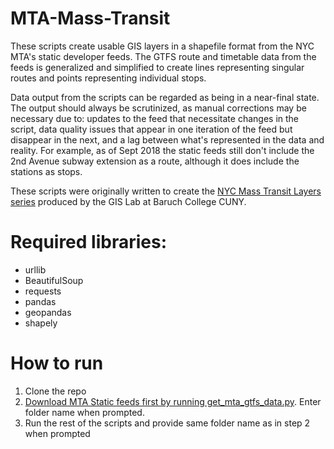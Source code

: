 # MTA-Mass-Transit

These scripts create usable GIS layers in a shapefile format from the NYC MTA's static developer feeds. The GTFS route and timetable data from the feeds is generalized and simplified to create lines representing singular routes and points representing individual stops. 

Data output from the scripts can be regarded as being in a near-final state. The output should always be scrutinized, as manual corrections may be necessary due to: updates to the feed that necessitate changes in the script, data quality issues that appear in one iteration of the feed but disappear in the next, and a lag between what's represented in the data and reality. For example, as of Sept 2018 the static feeds still don't include the 2nd Avenue subway extension as a route, although it does include the stations as stops.

These scripts were originally written to create the [NYC Mass Transit Layers series](https://www.baruch.cuny.edu/confluence/display/geoportal/NYC+Mass+Transit+Spatial+Layers) produced by the GIS Lab at Baruch College CUNY. 

# Required libraries:
* urllib
* BeautifulSoup
* requests
* pandas
* geopandas
* shapely

# How to run
1. Clone the repo
2. [Download MTA Static feeds first by running get_mta_gtfs_data.py](get_mta_gtfs_data.py). Enter folder name when prompted.
3. Run the rest of the scripts and provide same folder name as in step 2 when prompted
